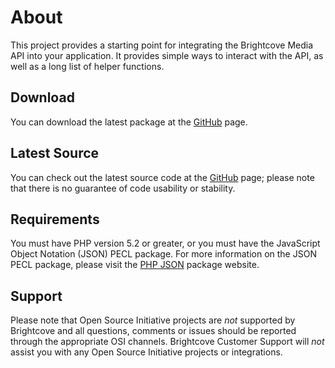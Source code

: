 <h1>
About
</h1>

This project provides a starting point for integrating the Brightcove Media API into your application. It provides simple ways to interact with the API, as well as a long list of helper functions.

Download
--------
You can download the latest package at the [GitHub](http://github.com/brightcoveosi/PHP-MAPI-Wrapper) page.

Latest Source
-------------
You can check out the latest source code at the [GitHub](http://github.com/brightcoveosi/PHP-MAPI-Wrapper) page; please note that there is no guarantee of code usability or stability.

Requirements
------------
You must have PHP version 5.2 or greater, or you must have the JavaScript Object Notation (JSON) PECL package. For more information on the JSON PECL package, please visit the [PHP JSON](http://www.php.net/json) package website.

Support
-------
Please note that Open Source Initiative projects are *not* supported by Brightcove and all questions, comments or issues should be reported through the appropriate OSI channels. Brightcove Customer Support will *not* assist you with any Open Source Initiative projects or integrations.